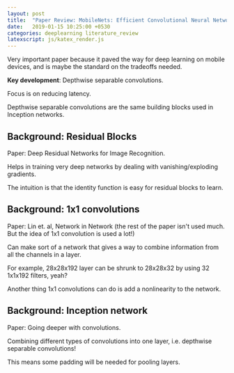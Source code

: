 ```yaml
---
layout: post
title:  "Paper Review: MobileNets: Efficient Convolutional Neural Networks for Mobile Vision Applications"
date:   2019-01-15 10:25:00 +0530
categories: deeplearning literature_review
latexscript: js/katex_render.js
---
```


Very important paper because it paved the way for deep learning on mobile devices, and is maybe the standard on the tradeoffs needed.

**Key development**: Depthwise separable convolutions.

Focus is on reducing latency.

Depthwise separable convolutions are the same building blocks used in Inception networks.

## Background: Residual Blocks

Paper: Deep Residual Networks for Image Recognition.

Helps in training very deep networks by dealing with vanishing/exploding gradients.

The intuition is that the identity function is easy for residual blocks to learn.

## Background: 1x1 convolutions

Paper: Lin et. al, Network in Network (the rest of the paper isn't used much. But the idea of 1x1 convolution is used a lot!)

Can make sort of a network that gives a way to combine information from all the channels in a layer. 

For example, 28x28x192 layer can be shrunk to 28x28x32 by using 32 1x1x192 filters, yeah?

Another thing 1x1 convolutions can do is add a nonlinearity to the network.

## Background: Inception network

Paper: Going deeper with convolutions.

Combining different types of convolutions into one layer, i.e. depthwise separable convolutions!

This means some padding will be needed for pooling layers.


